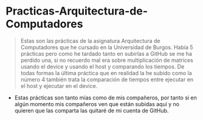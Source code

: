 # Practicas-Arquitectura-de-Computadores

> Estas son las prácticas de la asignatura Arquitectura de Computadores que he cursado en la Universidad de Burgos.
> Había 5 prácticas pero como he tardado tanto en subirlas a GitHub se me ha perdido una, si no recuerdo mal era sobre multiplicación de matrices usando el device y usando el host y comparando los tiempos. De todas formas la última práctica que en realidad la he subido como la número 4 también trata la comparación de tiempos entre ejecutar en el host y ejecutar en el device.

* Estas prácticas son tanto mías como de mis compañeros, por tanto si en algún momento mis compañeros ven que están subidas aquí y no quieren que las comparta las quitaré de mi cuenta de GitHub.
